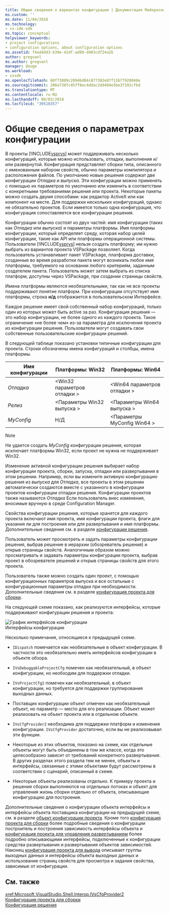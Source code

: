```yaml
---
title: Общие сведения о вариантах конфигурации | Документация Майкрософт
ms.custom: ''
ms.date: 11/04/2016
ms.technology:
- vs-ide-sdk
ms.topic: conceptual
helpviewer_keywords:
- project configurations
- configuration options, about configuration options
ms.assetid: f4ad4dd3-b39e-42df-ad89-d403cdf24a2b
author: gregvanl
ms.author: gregvanl
manager: douge
ms.workload:
- vssdk
ms.openlocfilehash: 60f73089c2894bd04c877302e87f11b77928048e
ms.sourcegitcommit: 206e738fc45ff8ec4ddac2dd484e5be37192cfbd
ms.translationtype: MT
ms.contentlocale: ru-RU
ms.lasthandoff: 08/03/2018
ms.locfileid: "39510357"
---
```

# <a name="configuration-options-overview"></a>Общие сведения о параметрах конфигурации
В проекты [!INCLUDE[vsprvs](../../code-quality/includes/vsprvs_md.md)] может поддерживать несколько конфигураций, которые можно использовать, отладки, выполнения и/или развернутой. Конфигурация представляет сборки типа, описанного с именованным набором свойств, обычно параметры компилятора и расположения файлов. По умолчанию новые решения содержат две конфигурации *Отладка* и *выпуска*. Эти конфигурации можно применять с помощью их параметров по умолчанию или изменить в соответствии с конкретными требованиями решения или проекта. Некоторые пакеты можно создать двумя способами: как редактор ActiveX или как компонент на месте. Для поддержки нескольких конфигураций, однако не обязательно проектов. Если имеется только одна конфигурация, что конфигурация сопоставляется все конфигурации решения.  
  
 Конфигурации обычно состоят из двух частей: имя конфигурации (таких как *Отладка* или *выпуска*) и параметры платформы. Имя платформы конфигурации, который определяет среду, которая набор целей конфигурации, такие как API или платформы операционной системы. Пользователи [!INCLUDE[vsprvs](../../code-quality/includes/vsprvs_md.md)] нельзя создать платформу; им нужно выбрать из вариантов проекта VSPackage позволяет. Когда пользователь устанавливает пакет VSPackage, платформа доставки, созданные во время разработки пакета могут возникать любое имя платформы, требуемого на основании любого критериям, заданным создателем пакета. Пользователь может затем выбрать из списка платформ, доступны через VSPackage, при создании страницы свойств.  
  
 Имена платформы являются необязательными, так как не все проекты поддерживают понятие платформ. При конфигурации отсутствует имя платформы, строка **н/д** отображается в пользовательском Интерфейсе.  
  
 Каждое решение имеет свой собственный набор конфигураций, только один из которых может быть active за раз. Конфигурация решения — это набор конфигурации, не более одного из каждого проекта. Такое ограничение «не более чем» из-за параметра для исключения проекта из конфигурации решения. Пользователи могут создавать свои собственные пользовательские конфигурации решений.  
  
 В следующей таблице показано установки типичные конфигурации для проекта. Строки обозначены имена конфигураций и столбцы, имена платформы.  
  
|Имя конфигурации|Платформы: Win32|Платформы: Win64|  
|------------------------|----------------------|----------------------|  
|*Отладка*|\<Win32 параметров отладки >|\<Win64 параметров отладки >|  
|*Релиз*|\<Параметры Win32 выпуска >|\<Параметры Win64 выпуска >|  
|*MyConfig*|Н/Д|\<Параметры MyConfig Win64 >|  
  
> [!NOTE]
>  Не удается создать *MyConfig* конфигурации решения, которая исключает платформы Win32, если проект не нужна не поддерживает Win32.  
  
 Изменение активной конфигурации решения выбирает набор конфигурации проекта, сборки, запуска, отладки или развертывания в этом решении. Например, если вы измените активную конфигурацию решения из *выпуска* для *Отладка*, все проекты в этом решении автоматически создаются вместе с указанного в конфигурации проектов конфигурации отладки решения. Конфигурации проектов также называются *Отладка* Если пользователь внес изменения, вносимые вручную в среде Configuration Manager.  
  
 Свойства конфигурации решения, которые хранятся для каждого проекта включают имя проекта, имя конфигурации проекта, флаги для указания ли для построения или для развертывания и имя платформы. Дополнительные сведения см. в разделе [конфигурации решения](../../extensibility/internals/solution-configuration.md).  
  
 Пользователь может просмотреть и задать параметры конфигурации решения, выбрав решение в иерархии (обозреватель решения) и открыв страницы свойств. Аналогичным образом можно просматривать и задавать параметры конфигурации проекта, выбрав проект в обозревателе решений и открыв страницы свойств для этого проекта.  
  
 Пользователь также можно создать один проект, с помощью конфигурационных параметров выпуска и все остальные с конфигурационные параметры отладки при необходимости. Дополнительные сведения см. в разделе [конфигурация проекта для сборки](../../extensibility/internals/project-configuration-for-building.md).  
  
 На следующей схеме показано, как реализуются интерфейсы, которые поддерживают конфигурации решения и проекта:  
  
 ![График интерфейсов конфигурации](../../extensibility/internals/media/vsconfiginterfaces.gif "vsConfigInterfaces")  
Интерфейсы конфигурации  
  
 Несколько примечания, относящиеся к предыдущей схеме.  
  
-   `IDispatch` помечается как необязательные в объект конфигурации. В частности это необязательно иметь интерфейсов конфигурации в объекте обзора.  
  
-   `IVsDebuggableProjectCfg` помечен как необязательный, в объект конфигурации, но необходим для поддержки отладки.  
  
-   `IVsProjectCfg2` помечен как необязательный, в объект конфигурации, но требуется для поддержки группирования выходных данных.  
  
-   Поставщик конфигурации объект отмечен как необязательный объект, но параметр — место для его реализации. Объект может реализовать на объект проекта или в отдельном объекте.  
  
-   `IVsCfgProvider2` необходима для поддержки платформ и изменения конфигурации. `IVsCfgProvider` достаточно, если вы не реализовывал эти функции.  
  
-   Некоторые из этих объектов, показано на схеме, как отдельные объекты могут быть объединены в том же классе, когда это целесообразно зависит от требований конкретного развертывания. В других разделах этого раздела тем не менее, объекты и интерфейсы, связанные с этими объектами будут рассмотрены в соответствии с сценарий, описанный в схеме.  
  
-   Некоторые объекты реализованы отдельно. К примеру проекта и решения сборки выполняются на отдельных потоках и объект для управления жизнь сборки отдельно от объекта, описывающие конфигурацию для построения.  
  
 Дополнительные сведения о конфигурации объекта интерфейсы и интерфейсы объекта поставщика конфигурации на предыдущей схеме, см. в разделе [объект конфигурации проекта](../../extensibility/internals/project-configuration-object.md). Кроме того [конфигурация проекта для сборки](../../extensibility/internals/project-configuration-for-building.md) более подробные сведения о конфигурации построитель и построения зависимость интерфейсы объекта и [конфигурация проекта для управления развертыванием](../../extensibility/internals/project-configuration-for-managing-deployment.md) более подробно описывающими интерфейсы, подключенные к конфигурации средства развертывания и развертывания объектов зависимостей. Наконец [конфигурация проекта для вывода](../../extensibility/internals/project-configuration-for-output.md) описывает группы выходных данных и интерфейсы объекта выходных данных и использование страниц свойств для просмотра и задания свойства, зависимые от конфигурации.  
  
## <a name="see-also"></a>См. также  
 <xref:Microsoft.VisualStudio.Shell.Interop.IVsCfgProvider2>   
 [Конфигурация проекта для сборки](../../extensibility/internals/project-configuration-for-building.md)   
 [Конфигурация решения](../../extensibility/internals/solution-configuration.md)